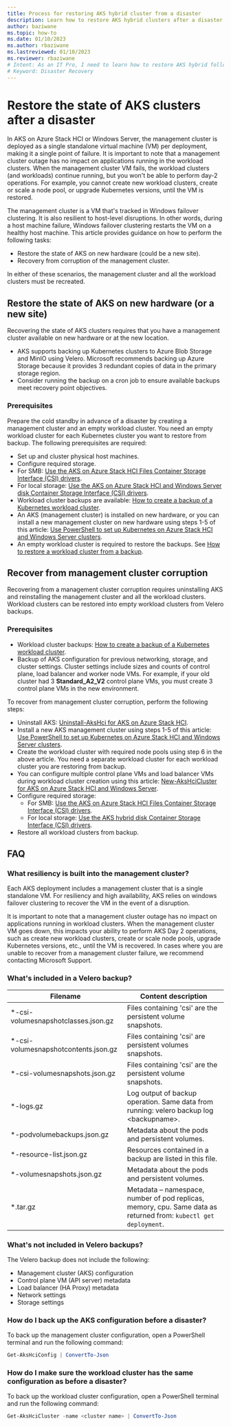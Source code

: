 ```yaml
---
title: Process for restoring AKS hybrid cluster from a disaster
description: Learn how to restore AKS hybrid clusters after a disaster.
author: baziwane
ms.topic: how-to
ms.date: 01/10/2023
ms.author: rbaziwane 
ms.lastreviewed: 01/10/2023
ms.reviewer: rbaziwane
# Intent: As an IT Pro, I need to learn how to restore AKS hybrid following a disaster.
# Keyword: Disaster Recovery
---
```


# Restore the state of AKS clusters after a disaster

In AKS on Azure Stack HCI or Windows Server, the management cluster is deployed as a single standalone virtual machine (VM) per deployment, making it a single point of failure. It is important to note that a management cluster outage has no impact on applications running in the workload clusters. When the management cluster VM fails, the workload clusters (and workloads) continue running, but you won't be able to perform day-2 operations. For example, you cannot create new workload clusters, create or scale a node pool, or upgrade Kubernetes versions, until the VM is restored.

The management cluster is a VM that's tracked in Windows failover clustering. It is also resilient to host-level disruptions. In other words, during a host machine failure, Windows failover clustering restarts the VM on a healthy host machine. This article provides guidance on how to perform the following tasks:

- Restore the state of AKS on new hardware (could be a new site).  
- Recovery from corruption of the management cluster.

In either of these scenarios, the management cluster and all the workload clusters must be recreated.  

## Restore the state of AKS on new hardware (or a new site)  

Recovering the state of AKS clusters requires that you have a management cluster available on new hardware or at the new location.

- AKS supports backing up Kubernetes clusters to Azure Blob Storage and MinIO using Velero. Microsoft recommends backing up Azure Storage because it provides 3 redundant copies of data in the primary storage region.
- Consider running the backup on a cron job to ensure available backups meet recovery point objectives.  

### Prerequisites

Prepare the cold standby in advance of a disaster by creating a management cluster and an empty workload cluster. You need an empty workload cluster for each Kubernetes cluster you want to restore from backup. The following prerequisites are required:

- Set up and cluster physical host machines.
- Configure required storage.
- For SMB: [Use the AKS on Azure Stack HCI Files Container Storage Interface (CSI) drivers](/azure/aks/hybrid/container-storage-interface-files).
- For local storage: [Use the AKS on Azure Stack HCI and Windows Server disk Container Storage Interface (CSI) drivers](/azure/aks/hybrid/container-storage-interface-disks#create-a-custom-storage-class-for-an-aks-on-azure-stack-hci-and-windows-server-disk).
- Workload cluster backups are available: [How to create a backup of a Kubernetes workload cluster](/azure/aks/hybrid/backup-workload-cluster#use-velero-to-create-a-workload-cluster-backup).
- An AKS (management cluster) is installed on new hardware, or you can install a new management cluster on new hardware using steps 1-5 of this article: [Use PowerShell to set up Kubernetes on Azure Stack HCI and Windows Server clusters](/azure/aks/hybrid/kubernetes-walkthrough-powershell).
- An empty workload cluster is required to restore the backups. See [How to restore a workload cluster from a backup](/azure/aks/hybrid/backup-workload-cluster#use-velero-to-restore-a-workload-cluster).

## Recover from management cluster corruption

Recovering from a management cluster corruption requires uninstalling AKS and reinstalling the management cluster and all the workload clusters. Workload clusters can be restored into empty workload clusters from Velero backups.  

### Prerequisites

- Workload cluster backups: [How to create a backup of a Kubernetes workload cluster](/azure/aks/hybrid/backup-workload-cluster#use-velero-to-create-a-workload-cluster-backup).
- Backup of AKS configuration for previous networking, storage, and cluster settings. Cluster settings include sizes and counts of control plane, load balancer and worker node VMs. For example, if your old cluster had 3 **Standard_A2_V2** control plane VMs, you must create 3 control plane VMs in the new environment.

To recover from management cluster corruption, perform the following steps:

- Uninstall AKS: [Uninstall-AksHci for AKS on Azure Stack HCI](/azure/aks/hybrid/reference/ps/uninstall-akshci).
- Install a new AKS management cluster using steps 1-5 of this article: [Use PowerShell to set up Kubernetes on Azure Stack HCI and Windows Server clusters](/azure/aks/hybrid/kubernetes-walkthrough-powershell).
- Create the workload cluster with required node pools using step 6 in the above article. You need a separate workload cluster for each workload cluster you are restoring from backup.
- You can configure multiple control plane VMs and load balancer VMs during workload cluster creation using this article: [New-AksHciCluster for AKS on Azure Stack HCI and Windows Server](/azure/aks/hybrid/reference/ps/new-akshcicluster).
- Configure required storage:
  - For SMB: [Use the AKS on Azure Stack HCI Files Container Storage Interface (CSI) drivers](/azure/aks/hybrid/container-storage-interface-files).
  - For local storage: [Use the AKS hybrid disk Container Storage Interface (CSI) drivers](/azure/aks/hybrid/container-storage-interface-disks#create-a-custom-storage-class-for-an-aks-on-azure-stack-hci-and-windows-server-disk).
- Restore all workload clusters from backup.

## FAQ

### What resiliency is built into the management cluster?

Each AKS deployment includes a management cluster that is a single standalone VM. For resiliency and high availability, AKS relies on windows failover clustering to recover the VM in the event of a disruption.

It is important to note that a management cluster outage has no impact on applications running in workload clusters. When the management cluster VM goes down, this impacts your ability to perform AKS Day 2 operations, such as create new workload clusters, create or scale node pools, upgrade Kubernetes versions, etc., until the VM is recovered. In cases where you are unable to recover from a management cluster failure, we recommend contacting Microsoft Support.

### What's included in a Velero backup?  

| Filename                       | Content description                                     |
| ------------------------------------ | ------------------------------------------------------------ |
| *-csi-volumesnapshotclasses.json.gz  | Files containing 'csi' are the persistent volume snapshots.  |
| *-csi-volumesnapshotcontents.json.gz | Files containing 'csi' are persistent volumes snapshots.     |
| *-csi-volumesnapshots.json.gz        | Files containing 'csi' are the persistent volume snapshots.  |
| *-logs.gz                            | Log output of backup operation. Same data from running: velero backup log \<backupname\>. |
| *-podvolumebackups.json.gz           | Metadata about the pods and persistent volumes.              |
| *-resource-list.json.gz              | Resources contained in a backup are listed in this file.     |
| *-volumesnapshots.json.gz            | Metadata about the pods and persistent volumes.              |
| *.tar.gz                             | Metadata – namespace, number of pod replicas, memory, cpu. Same data as returned from: `kubectl get deployment`. |

### What's not included in Velero backups? 

The Velero backup does not include the following:

- Management cluster (AKS) configuration
- Control plane VM (API server) metadata  
- Load balancer (HA Proxy) metadata  
- Network settings  
- Storage settings 

### How do I back up the AKS configuration before a disaster?

To back up the management cluster configuration, open a PowerShell terminal and run the following command: 

 ```PowerShell
 Get-AksHciConfig | ConvertTo-Json 
 ```

### How do I make sure the workload cluster has the same configuration as before a disaster?

To back up the workload cluster configuration, open a PowerShell terminal and run the following command: 

``` PowerShell 
Get-AksHciCluster -name <cluster name> | ConvertTo-Json 
```
